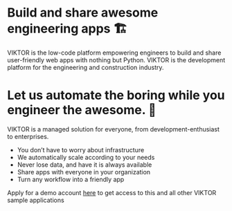 # Build and share awesome engineering apps 🏗️

VIKTOR is the low-code platform empowering engineers to build and share user-friendly web apps with nothing but Python. VIKTOR is the development platform for the engineering and construction industry. 


# Let us automate the boring while you engineer the awesome.  🚀
VIKTOR is a managed solution for everyone, from development-enthusiast to enterprises.
- You don’t have to worry about infrastructure
- We automatically scale according to your needs
- Never lose data, and have it is always available
- Share apps with everyone in your organization
- Turn any workflow into a friendly app

Apply for a demo account [here](https://www.viktor.ai/start-building-apps) to get access to this and all other VIKTOR sample applications
